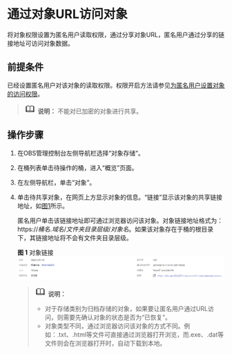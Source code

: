 # 通过对象URL访问对象<a name="obs_03_0319"></a>

将对象权限设置为匿名用户读取权限，通过分享对象URL，匿名用户通过分享的链接地址可访问对象数据。

## 前提条件<a name="section30275088154354"></a>

已经设置匿名用户对该对象的读取权限。权限开启方法请参见[为匿名用户设置对象的访问权限](为匿名用户设置对象的访问权限.md)。

>![](public_sys-resources/icon-note.gif) **说明：** 
>不能对已加密的对象进行共享。

## 操作步骤<a name="section5800216"></a>

1.  在OBS管理控制台左侧导航栏选择“对象存储“。
2.  在桶列表单击待操作的桶，进入“概览”页面。
3.  在左侧导航栏，单击“对象”。
4.  单击待共享对象，在网页上方显示对象的信息。“链接”显示该对象的共享链接地址，如[图1](#fig36534596192426)所示。

    匿名用户单击该链接地址即可通过浏览器访问该对象。对象链接地址格式为：https://_桶名_._域名_/_文件夹目录层级_/_对象名_。如果该对象存在于桶的根目录下，其链接地址将不会有文件夹目录层级。

    **图 1**  对象链接<a name="fig36534596192426"></a>  
    ![](figures/对象链接.png "对象链接")

    >![](public_sys-resources/icon-note.gif) **说明：** 
    >-   对于存储类别为归档存储的对象，如果要让匿名用户通过URL访问，则需要先确认对象的状态是否为“已恢复”。
    >-   对象类型不同，通过浏览器访问该对象的方式不同。例如：.txt、.html等文件可直接通过浏览器打开浏览，而.exe、.dat等文件则会在浏览器打开时，自动下载到本地。


